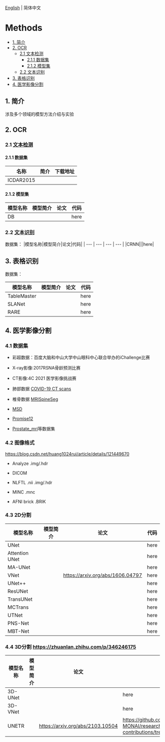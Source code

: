 [English](README.md) | 简体中文

# Methods

- [1. 简介](#1-简介)
- [2. OCR](#2-OCR)
  - [2.1 文本检测](#21-文本检测)
    - [2.1.1 数据集](#211-数据集)
    - [2.1.2 模型集](#212-模型集)
  - [2.2 文本识别](#22-文本识别)
- [3. 表格识别](#3-表格识别)
- [4. 医学影像分割](#4-医学影像分割)

## 1. 简介

涉及多个领域的模型方法介绍与实验

## 2. OCR
### 2.1 [文本检测]()

#### 2.1.1 数据集
|名称|简介|下载地址|
| --- | --- |--- |
|ICDAR2015|||

#### 2.1.2 模型集
|模型名称|模型简介|论文|代码|
| --- | --- | --- | --- |
|DB|||here|

### 2.2 [文本识别]()
数据集：
|模型名称|模型简介|论文|代码|
| --- | --- | --- | --- |
|CRNN|||here|

## 3. 表格识别
数据集：

|模型名称|模型简介|论文|代码|
| --- | --- | --- | --- |
|TableMaster|||here|
|SLANet|||here|
|RARE|||here|

## 4. 医学影像分割

### 4.1 数据集

- 彩超数据：百度大脑和中山大学中山眼科中心联合举办的iChallenge比赛

- X-ray影像:2017RSNA骨龄预测比赛

- CT影像:4C 2021 医学影像挑战赛
    
- 肺部数据 [COVID-19 CT scans](https://www.kaggle.com/andrewmvd/covid19-ct-scans) 

- 椎骨数据 [MRISpineSeg](https://aistudio.baidu.com/aistudio/datasetdetail/81211) 

- [MSD](http://medicaldecathlon.com/)

- [Promise12](https://promise12.grand-challenge.org/)

- [Prostate_mri](https://liuquande.github.io/SAML/)等数据集


### 4.2 图像格式 
https://blog.csdn.net/huang1024rui/article/details/121449670
- Analyze .img/.hdr

- DICOM

- NLFTL .nii .img/.hdr

- MINC .mnc

- AFNI brick .BRIK

### 4.3 2D分割
|模型名称|模型简介|论文|代码|
| --- | --- | --- | --- |
|UNet|||here|
|Attention UNet|||here|
|MA-UNet|||here|
|VNet||https://arxiv.org/abs/1606.04797|here|
|UNet++|||here|
|ResUNet|||here|
|TransUNet|||here|
|MCTrans|||here|
|UTNet|||here|
|PNS-Net|||here|
|MBT-Net|||here|


### 4.4 3D分割 https://zhuanlan.zhihu.com/p/346246175

|模型名称|模型简介|论文|代码|
| --- | --- | --- | --- |
|3D-UNet|||here|
|3D-VNet|||here|
|UNETR||https://arxiv.org/abs/2103.10504|https://github.com/Project-MONAI/research-contributions/tree/main/UNETR/BTCV|

